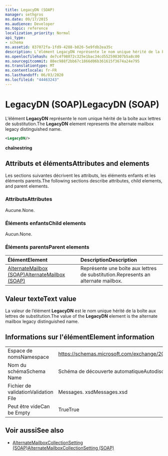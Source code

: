 ```yaml
---
title: LegacyDN (SOAP)
manager: sethgros
ms.date: 09/17/2015
ms.audience: Developer
ms.topic: reference
localization_priority: Normal
api_type:
- schema
ms.assetid: 837072fa-1fd9-4288-b826-5e9fdb2ea35c
description: L’élément LegacyDN représente le nom unique hérité de la boîte aux lettres de substitution.
ms.openlocfilehash: de7c4f98072c325e1bac34cd552598307b5a8c00
ms.sourcegitcommit: 88ec988f2bb67c1866d06b361615f3674a24e795
ms.translationtype: MT
ms.contentlocale: fr-FR
ms.lasthandoff: 06/03/2020
ms.locfileid: "44463243"
---
```

# <a name="legacydn-soap"></a><span data-ttu-id="afef5-103">LegacyDN (SOAP)</span><span class="sxs-lookup"><span data-stu-id="afef5-103">LegacyDN (SOAP)</span></span>

<span data-ttu-id="afef5-104">L’élément **LegacyDN** représente le nom unique hérité de la boîte aux lettres de substitution.</span><span class="sxs-lookup"><span data-stu-id="afef5-104">The **LegacyDN** element represents the alternate mailbox legacy distinguished name.</span></span> 
  
```XML
<LegacyDN/>
```

<span data-ttu-id="afef5-105">**chaîne**</span><span class="sxs-lookup"><span data-stu-id="afef5-105">**string**</span></span>

## <a name="attributes-and-elements"></a><span data-ttu-id="afef5-106">Attributs et éléments</span><span class="sxs-lookup"><span data-stu-id="afef5-106">Attributes and elements</span></span>

<span data-ttu-id="afef5-107">Les sections suivantes décrivent les attributs, les éléments enfants et les éléments parents.</span><span class="sxs-lookup"><span data-stu-id="afef5-107">The following sections describe attributes, child elements, and parent elements.</span></span>
  
### <a name="attributes"></a><span data-ttu-id="afef5-108">Attributs</span><span class="sxs-lookup"><span data-stu-id="afef5-108">Attributes</span></span>

<span data-ttu-id="afef5-109">Aucune.</span><span class="sxs-lookup"><span data-stu-id="afef5-109">None.</span></span>
  
### <a name="child-elements"></a><span data-ttu-id="afef5-110">Éléments enfants</span><span class="sxs-lookup"><span data-stu-id="afef5-110">Child elements</span></span>

<span data-ttu-id="afef5-111">Aucun.</span><span class="sxs-lookup"><span data-stu-id="afef5-111">None.</span></span>
  
### <a name="parent-elements"></a><span data-ttu-id="afef5-112">Éléments parents</span><span class="sxs-lookup"><span data-stu-id="afef5-112">Parent elements</span></span>

|<span data-ttu-id="afef5-113">**Élément**</span><span class="sxs-lookup"><span data-stu-id="afef5-113">**Element**</span></span>|<span data-ttu-id="afef5-114">**Description**</span><span class="sxs-lookup"><span data-stu-id="afef5-114">**Description**</span></span>|
|:-----|:-----|
|[<span data-ttu-id="afef5-115">AlternateMailbox (SOAP)</span><span class="sxs-lookup"><span data-stu-id="afef5-115">AlternateMailbox (SOAP)</span></span>](alternatemailbox-soap.md) <br/> |<span data-ttu-id="afef5-116">Représente une boîte aux lettres de substitution.</span><span class="sxs-lookup"><span data-stu-id="afef5-116">Represents an alternate mailbox.</span></span>  <br/> |
   
## <a name="text-value"></a><span data-ttu-id="afef5-117">Valeur texte</span><span class="sxs-lookup"><span data-stu-id="afef5-117">Text value</span></span>

<span data-ttu-id="afef5-118">La valeur de l’élément **LegacyDN** est le nom unique hérité de la boîte aux lettres de substitution.</span><span class="sxs-lookup"><span data-stu-id="afef5-118">The value of the **LegacyDN** element is the alternate mailbox legacy distinguished name.</span></span> 
  
## <a name="element-information"></a><span data-ttu-id="afef5-119">Informations sur l'élément</span><span class="sxs-lookup"><span data-stu-id="afef5-119">Element information</span></span>

|||
|:-----|:-----|
|<span data-ttu-id="afef5-120">Espace de noms</span><span class="sxs-lookup"><span data-stu-id="afef5-120">Namespace</span></span>  <br/> |https://schemas.microsoft.com/exchange/2010/Autodiscover  <br/> |
|<span data-ttu-id="afef5-121">Nom du schéma</span><span class="sxs-lookup"><span data-stu-id="afef5-121">Schema Name</span></span>  <br/> |<span data-ttu-id="afef5-122">Schéma de découverte automatique</span><span class="sxs-lookup"><span data-stu-id="afef5-122">Autodiscover schema</span></span>  <br/> |
|<span data-ttu-id="afef5-123">Fichier de validation</span><span class="sxs-lookup"><span data-stu-id="afef5-123">Validation File</span></span>  <br/> |<span data-ttu-id="afef5-124">Messages. xsd</span><span class="sxs-lookup"><span data-stu-id="afef5-124">Messages.xsd</span></span>  <br/> |
|<span data-ttu-id="afef5-125">Peut être vide</span><span class="sxs-lookup"><span data-stu-id="afef5-125">Can be Empty</span></span>  <br/> |<span data-ttu-id="afef5-126">True</span><span class="sxs-lookup"><span data-stu-id="afef5-126">True</span></span>  <br/> |
   
## <a name="see-also"></a><span data-ttu-id="afef5-127">Voir aussi</span><span class="sxs-lookup"><span data-stu-id="afef5-127">See also</span></span>

- [<span data-ttu-id="afef5-128">AlternateMailboxCollectionSetting (SOAP)</span><span class="sxs-lookup"><span data-stu-id="afef5-128">AlternateMailboxCollectionSetting (SOAP)</span></span>](alternatemailboxcollectionsetting-soap.md)

